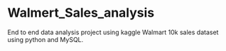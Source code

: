 # Walmert_Sales_analysis
End to end data analysis project using kaggle Walmart 10k sales dataset using python and MySQL.
